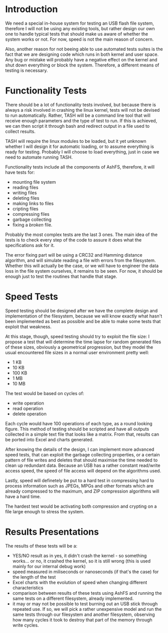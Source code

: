 # Introduction #

We need a special in-house system for testing an USB flash file system, therefore I will not be using any existing tools, but rather design our own one to handle typical tests that should make us aware of whether the system works or not. For now, speed is not the main reason of concern.

Also, another reason for not beeing able to use automated tests suites is the fact that we are designing code which runs in both kernel and user space. Any bug or mistake will probably have a negative effect on the kernel and shut down everything or block the system. Therefore, a different means of testing is necessary.

# Functionality Tests #
There should be a lot of functionality tests involved, but because there is always a risk involved in crashing the linux kernel, tests will not be devised to run automatically. Rather, TASH will be a command line tool that will receive enough parameters and the type of test to run. If this is achieved, we can then script it through bash and redirect output in a file used to collect results.

TASH will require the linux modules to be loaded, but it yet unknown whether I will design it for automatic loading, or to assume everything is ready for testing. Probably I will choose to load everything, just in case we need to automate running TASH.

Functionality tests include all the components of AshFS, therefore, it will have tests for:
  * mounting file system
  * reading files
  * writing files
  * deleting files
  * making links to files
  * cripting files
  * compressing files
  * garbage collecting
  * fixing a _broken_ file.

Probably the most complex tests are the last 3 ones. The main idea of the tests is to check every step of the code to assure it does what the specifications ask for it.

The error fixing part will be using a CRC32 and Hamming distance algorithm, and will simulate reading a file with errors from the filesystem. Whether this will actually be the case, or we will have to engineer the data loss in the file system ourselves, it remains to be seen. For now, it should be enough just to test the routines that handle that stage.

# Speed Tests #
Speed testing should be designed after we have the complete design and implementation of the filesystem, because we will know exactly what hasn't been implemented as best as possible and be able to make some tests that exploit that weakness.

At this stage, though, speed testing should try to exploit the file size: I propose a test that will determine the time lapse for random generated files of these sizes, obviously a geometrical progression, but they model the usual encountered file sizes in a normal user environment pretty well:
  * 1 KB
  * 10 KB
  * 100 KB
  * 1 MB
  * 10 MB

The test would be based on cycles of:
  * write operation
  * read operation
  * delete operation

Each cycle would have 100 operations of each type, as a round looking figure. This method of testing should be scripted and have all outputs collected in a simple text file that looks like a matrix. From that, results can be ported into Excel and charts generated.

After knowing the details of the design, I can implement more advanced speed tests, that can exploit the garbage collecting properties, or a certain pattern of file writes and deletes that should maximise the time needed to clean up redundant data. Because an USB has a rather constant read/write access speed, the speed of file access will depend on the algorithms used.

Lastly, speed will definetely be put to a hard test in compressing hard to process information such as JPEGs, MPGs and other formats which are already compressed to the maximum, and ZIP compression algorithms will have a hard time.

The hardest test would be activating both compression and crypting on a file large enough to stress the system.

# Results Presentations #
The results of these tests will be a:
  * YES/NO result as in yes, it didn't crash the kernel - so something works... or no, it crashed the kernel, so it is still wrong (this is used mainly for our internal debug work)
  * speed measured in miliseconds or nanoseconds (if that's the case) for the length of the test
  * Excel charts with the evolution of speed when changing different characteristics
  * comparison between results of these tests using AshFS and running the same tests on a different filesystem, already implemented.
  * it may or may not be possible to test burning out an USB stick through repeated use. If so, we will pick a rather unexpensive model and run the same tests through our filesystem and another filesystem, observing how many cycles it took to destroy that part of the memory through write cycles.